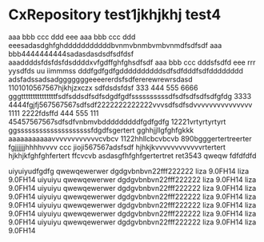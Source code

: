 # CxRepository test1jkhjkhj test4
aaa bbb ccc ddd eee
aaa bbb ccc ddd eeesadasdghfghdddddddddddbvnmvbnmbvmbvnmdfsdfsdf
aaa bbb4444444444sadasdasdsdfsdfdsf
aaaddddsfdsfdsfdsddddxvfgdffghfghsdfsdf
aaa bbb ccc dddsfsdfd eee rrr yysdfds uu iimmmss dddfgdfgdfgddddddddddsdfsdfdddfsdfdddddddd
adsfadssadsadgggggggeeeererdsfsdfererewrewrsdasd
1101010567567hjkhjzxczx
sdfdsdsfdsf
333 444 555 6666 gggtttttttttttttttfsdfsddsdfsdfsdgdfgdfssssssssssdfsdfsdfsdfsdfgfdg
3333 4444fgjfj567567567sdfsdf2222222222222vvvsdfsdfsdvvvvvvvvvvvvvvv
1111 2222fdsffd
444 555
111 45457567567sdfsdfvnbmvbdddddddddfgdfgdfg
12221vrtyrtyrtyrt
ggssssssssssssssssssssfdgdfsgertert
gghhjjllgfghfgkkk
aaaaaaaaaaavvvvvvvvvvvvcvbcv
1122hhllcbcvbcvb
890bgggertertreerter
fgjjjjjjhhhhvvvv ccc
jioji567567adsfsdf
hjhkjkvvvvvvvvvvvvrtertert
hjkhjkfghfghfertert
ffcvcvb
asdasgfhfghfgertertret
ret3543
qweqw   fdfdfdfd

uiyuiyudfgdfg
qwewqewerwer dgdgvbnbvn22fff222222
liza 9.0FH14 liza 9.0FH14
uiyuiyu qwewqewerwer dgdgvbnbvn22fff222222 liza 9.0FH14 liza 9.0FH14
uiyuiyu qwewqewerwer dgdgvbnbvn22fff222222 liza 9.0FH14 liza 9.0FH14
uiyuiyu qwewqewerwer dgdgvbnbvn22fff222222 liza 9.0FH14 liza 9.0FH14
uiyuiyu qwewqewerwer dgdgvbnbvn22fff222222 liza 9.0FH14 liza 9.0FH14
uiyuiyu qwewqewerwer dgdgvbnbvn22fff222222 liza 9.0FH14 liza 9.0FH14
uiyuiyu qwewqewerwer dgdgvbnbvn22fff222222 liza 9.0FH14 liza 9.0FH14

